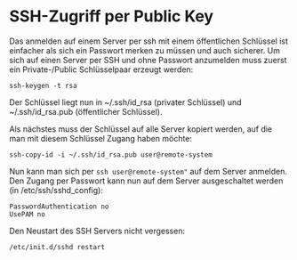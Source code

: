 # SSH-Zugriff per Public Key

Das anmelden auf einem Server per ssh mit einem öffentlichen Schlüssel ist
einfacher als sich ein Passwort merken zu müssen und auch sicherer.
Um sich auf einen Server per SSH und ohne Passwort anzumelden muss zuerst
ein Private-/Public Schlüsselpaar erzeugt werden:

```
ssh-keygen -t rsa
```

Der Schlüssel liegt nun in ~/.ssh/id_rsa (privater Schlüssel) und
~/.ssh/id_rsa.pub (öffentlicher Schlüssel).

Als nächstes muss der Schlüssel auf alle Server kopiert werden,
auf die man mit diesem Schlüssel Zugang haben möchte:

```
ssh-copy-id -i ~/.ssh/id_rsa.pub user@remote-system
```

Nun kann man sich per `ssh user@remote-system"` auf dem Server anmelden.
Den Zugang per Passwort kann nun auf dem Server ausgeschaltet werden (in /etc/ssh/sshd_config):
```
PasswordAuthentication no
UsePAM no
```

Den Neustart des SSH Servers nicht vergessen:
```
/etc/init.d/sshd restart
```
